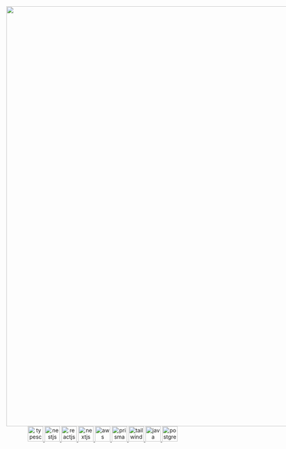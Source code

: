 
<!-- <img src="https://lejvbnwerlkbvjsriprov.vercel.app/api/top-langs/?username=Xa-v&layout=compact&show_icons=true&count_private=true&theme=dark" style="width:1100px !important;max-width: 1100px !important;" />  -->
<img src="https://github-readme-stats.vercel.app/api/top-langs/?username=Xa-v&layout=compact&show_icons=true&count_private=true&theme=dark" style="width:1100px !important;max-width: 1100px !important;" />

<!-- [![Top Langs](https:///api/top-langs/?username=Xa-v&layout=pie)](https://github.com/Xa-v/github-readme-stats) -->


<!-- <img src="https://github-readme-stats.vercel.app/api/top-langs/?username=Xa-v&layout=pie&show_icons=true&count_private=true&theme=dark" style="width:1100px !important;max-width: 1100px !important;" /> -->
<div style="text-align: center !important;">
<a href="https://https://www.typescriptlang.org/" target="_blank" rel="noreferrer">
    <img src="https://skillicons.dev/icons?i=typescript" alt="typescript" width="40" height="40"/>
  </a>
  <a href="https://nestjs.com/" target="_blank" rel="noreferrer">
    <img src="https://skillicons.dev/icons?i=nestjs" alt="nestjs" width="40" height="40"/>
  </a>
    <a href="https://react.dev/" target="_blank" rel="noreferrer">
    <img src="https://skillicons.dev/icons?i=react" alt="reactjs" width="40" height="40"/>
  </a>
   <a href="https://nextjs.org/" target="_blank" rel="noreferrer">
    <img src="https://skillicons.dev/icons?i=nextjs" alt="nextjs" width="40" height="40"/>
  </a>
   <a href="https://https://aws.amazon.com/" target="_blank" rel="noreferrer">
    <img src="https://skillicons.dev/icons?i=aws" alt="aws" width="40" height="40"/>
  </a>
    <a href="https://www.prisma.io//" target="_blank" rel="noreferrer">
    <img src="https://skillicons.dev/icons?i=prisma" alt="prisma" width="40" height="40"/>
  </a>
 <a href="https://tailwindcss.com/" target="_blank" rel="noreferrer">
    <img src="https://skillicons.dev/icons?i=tailwind" alt="tailwind" width="40" height="40"/>
  </a>
  <a href="https://java.com/" target="_blank" rel="noreferrer">
    <img src="https://skillicons.dev/icons?i=java" alt="java" width="40" height="40"/>
  </a>
  <a href="https://postgresql.org/" target="_blank" rel="noreferrer">
    <img src="https://skillicons.dev/icons?i=postgres" alt="postgres" width="40" height="40"/>
  </a>

  </div>
